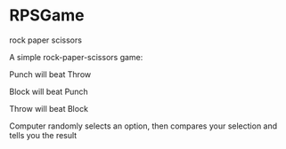 # RPSGame
rock paper scissors

A simple rock-paper-scissors game:

Punch will beat Throw

Block will beat Punch

Throw will beat Block

Computer randomly selects an option, then compares your selection and tells you the result
